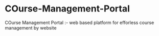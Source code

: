 # COurse-Management-Portal
COurse Management Portal :-  web based platform for efforless course management by website 
